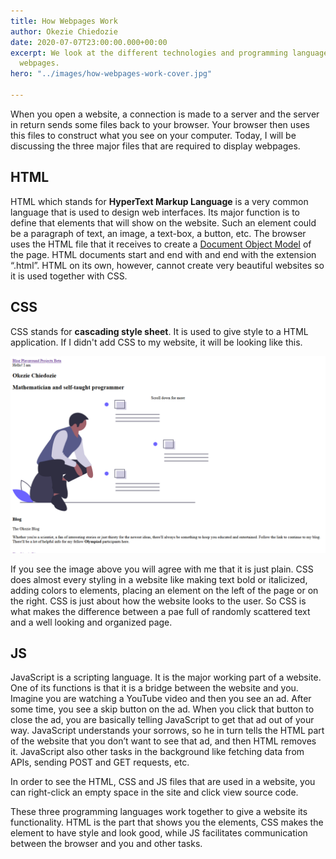 ```yaml
---
title: How Webpages Work
author: Okezie Chiedozie
date: 2020-07-07T23:00:00.000+00:00
excerpt: We look at the different technologies and programming languages used to make
  webpages.
hero: "../images/how-webpages-work-cover.jpg"

---
```

When you open a website, a connection is made to a server and the server in return sends some files back to your browser. Your browser then uses this files to construct what you see on your computer. Today, I will be discussing the three major files that are required to display webpages.

## HTML

HTML which stands for **HyperText Markup Language** is a very common language that is used to design web interfaces. Its major function is to define that elements that will show on the website. Such an element could be a paragraph of text, an image, a text-box, a button, etc. The browser uses the HTML file that it receives to create a [Document Object Model](https://www.w3schools.com/whatis/whatis_htmldom.asp "What is HTML DOM") of the page. HTML documents start and end with and end with the extension “.html”. HTML on its own, however, cannot create very beautiful websites so it is used together with CSS.

## CSS

CSS stands for **cascading style sheet**. It is used to give style to a HTML application. If I didn't add CSS to my website, it will be looking like this.

<div class="Image__Medium">

<img src="../images/okezie.dev-without-css.png" title="How okezie.dev looks without CSS" alt="How my homepage will looks without CSS" />

</div>

If you see the image above you will agree with me that it is just plain. CSS does almost every styling in a website like making text bold or italicized, adding colors to elements, placing an element on the left of the page or on the right. CSS is just about how the website looks to the user. So CSS is what makes the difference between a pae full of randomly scattered text and a well looking and organized page.

## JS

JavaScript is a scripting language. It is the major working part of a website. One of its functions is that it is a bridge between the website and you. Imagine you are watching a YouTube video and then you see an ad. After some time, you see a skip button on the ad. When you click that button to close the ad, you are basically telling JavaScript to get that ad out of your way. JavaScript understands your sorrows, so he in turn tells the HTML part of the website that you don’t want to see that ad, and then HTML removes it. JavaScript also other tasks in the background like fetching data from APIs, sending POST and GET requests, etc.

In order to see the HTML, CSS and JS files that are used in a website, you can right-click an empty space in the site and click view source code.

These three programming languages work together to give a website its functionality. HTML is the part that shows you the elements, CSS makes the element to have style and look good, while JS facilitates communication between the browser and you and other tasks.